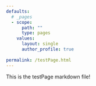 ```yaml
---      
defaults:
  # _pages
  - scope:
      path: ""
      type: pages
    values:
      layout: single
      author_profile: true
      
permalink: /testPage.html
---
```


This is the testPage markdown file!
